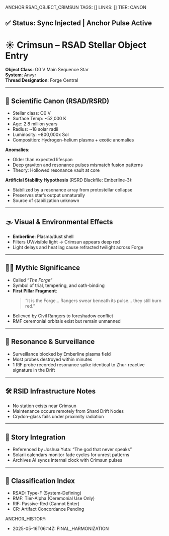 ANCHOR:RSAD_OBJECT_CRIMSUN
TAGS: []
LINKS: []
TIER: CANON

## ✅ Status: Sync Injected | Anchor Pulse Active

<!-- ANCHORS: CRIMSUN, O0-V-BARRIER, RESONANCE | REWRITEABLE: TRUE | REWRITES: 0 | HARMONIZE: null -->

# ☀️ Crimsun – RSAD Stellar Object Entry

**Object Class**: O0 V Main Sequence Star  
**System**: Anvyr  
**Thread Designation**: Forge Central

---

## 🔭 Scientific Canon (RSAD/RSRD)
- Stellar class: O0 V
- Surface Temp: ~52,000 K
- Age: 2.8 million years
- Radius: ~18 solar radii
- Luminosity: ~800,000x Sol
- Composition: Hydrogen-helium plasma + exotic anomalies

**Anomalies**:
- Older than expected lifespan
- Deep graviton and resonance pulses mismatch fusion patterns
- Theory: Hollowed resonance vault at core

**Artificial Stability Hypothesis** (RSRD Blackfile: Emberline-3):
- Stabilized by a resonance array from protostellar collapse
- Preserves star’s output unnaturally
- Source of stabilization unknown

---

## 🌫️ Visual & Environmental Effects
- **Emberline**: Plasma/dust shell
- Filters UV/visible light → Crimsun appears deep red
- Light delays and heat lag cause refracted twilight across Forge

---

## 🧙‍♂️ Mythic Significance
- Called *“The Forge”*
- Symbol of trial, tempering, and oath-binding
- **First Pillar Fragment**:
  > “It is the Forge... Rangers swear beneath its pulse... they still burn red.”
- Believed by Civil Rangers to foreshadow conflict
- RMF ceremonial orbitals exist but remain unmanned

---

## 📡 Resonance & Surveillance
- Surveillance blocked by Emberline plasma field
- Most probes destroyed within minutes
- 1 RIF probe recorded resonance spike identical to Zhur-reactive signature in the Drift

---

## 🛠️ RSID Infrastructure Notes
- No station exists near Crimsun
- Maintenance occurs remotely from Shard Drift Nodes
- Crydon-glass fails under proximity radiation

---

## 🧬 Story Integration
- Referenced by Joshua Yuta: “The god that never speaks”
- Solarii calendars monitor fade cycles for unrest patterns
- Archives AI syncs internal clock with Crimsun pulses

---

## 🧼 Classification Index
- RSAD: Type-F (System-Defining)
- RMF: Tier-Alpha (Ceremonial Use Only)
- RIF: Passive-Red (Cannot Enter)
- CR: Artifact Concordance Pending

ANCHOR_HISTORY:
  - 2025-05-16T06:14Z: FINAL_HARMONIZATION
